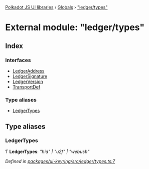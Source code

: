 [Polkadot JS UI libraries](../README.md) › [Globals](../globals.md) › ["ledger/types"](_ledger_types_.md)

# External module: "ledger/types"

## Index

### Interfaces

* [LedgerAddress](../interfaces/_ledger_types_.ledgeraddress.md)
* [LedgerSignature](../interfaces/_ledger_types_.ledgersignature.md)
* [LedgerVersion](../interfaces/_ledger_types_.ledgerversion.md)
* [TransportDef](../interfaces/_ledger_types_.transportdef.md)

### Type aliases

* [LedgerTypes](_ledger_types_.md#ledgertypes)

## Type aliases

###  LedgerTypes

Ƭ **LedgerTypes**: *"hid" | "u2f" | "webusb"*

*Defined in [packages/ui-keyring/src/ledger/types.ts:7](https://github.com/polkadot-js/ui/blob/1e4148f2/packages/ui-keyring/src/ledger/types.ts#L7)*
